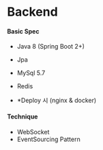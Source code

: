 # Backend

#### Basic Spec

* Java 8 (Spring Boot 2+)
* Jpa

* MySql 5.7
* Redis 

* *Deploy 시 (nginx & docker)

#### Technique

* WebSocket
* EventSourcing Pattern









